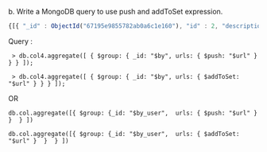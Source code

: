 b. Write a MongoDB query to use push and addToSet expression.

```js
{[{ "_id" : ObjectId("67195e9855782ab0a6c1e160"), "id" : 2, "description" : "Papa Ji Bol", "likes" : 1000000, "url" : [ "http://www.Hmmm.com" ], "by" : "Hey My Dear Friends", "project by" : "rohit sharma" },{ "_id" : ObjectId("67195e9855782ab0a6c1e161"), "id" : 3, "description" : "Another Day", "likes" : 500000, "url" : [ "http://www.Another.com" ], "by" : "Hey My Dear Friends", "project by" : "rohit sharma" },{ "_id" : ObjectId("67195e9855782ab0a6c1e162"), "id" : 4, "description" : "Final Thoughts", "likes" : 750000, "url" : [ "http://www.Final.com" ], "by" : "Different User", "project by" : "rohit sharma" },{ "_id" : ObjectId("67195e9855782ab0a6c1e163"), "id" : 5, "description" : "Great Work", "likes" : 300000, "url" : [ "http://www.Great.com" ], "by" : "Hey My Dear Friends", "project by" : "rohit sharma" }]}
```
Query :

``` > db.col4.aggregate([ { $group: { _id: "$by", urls: { $push: "$url" } } } ]);```

``` > db.col4.aggregate([ { $group: { _id: "$by", urls: { $addToSet: "$url" } } } ]);```

OR

```db.col.aggregate([{ $group: {_id: "$by_user",  urls: { $push: "$url" }  }  } ])```

 ```db.col.aggregate([{ $group: {_id: "$by_user",  urls: { $addToSet: "$url" }  }  } ])```

